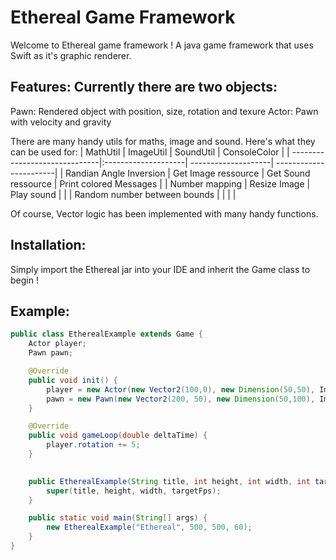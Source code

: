 # Ethereal Game Framework
Welcome to Ethereal game framework ! A java game framework that uses Swift as it's graphic renderer.

## Features: Currently there are two objects:
Pawn: Rendered object with position, size, rotation and texure
Actor: Pawn with velocity and gravity

There are many handy utils for maths, image and sound. Here's what they can be used for:
| MathUtil                      | ImageUtil           | SoundUtil           |  ConsoleColor           |
| ------------------------------|:--------------------| --------------------|  -----------------------|
| Randian Angle Inversion       | Get Image ressource | Get Sound ressource |  Print colored Messages |
| Number mapping                | Resize Image        | Play sound          |                         |
| Random number between bounds  |                     |                     |                         |

Of course, Vector logic has been implemented with many handy functions.

## Installation:

Simply import the Ethereal jar into your IDE and inherit the Game class to begin !

## Example:

```java
public class EtherealExample extends Game {
    Actor player;
    Pawn pawn;

    @Override
    public void init() {
        player = new Actor(new Vector2(100,0), new Dimension(50,50), ImageUtil.getImageRessource("Placeholder.png", this.getClass()), "player", 2, true);
        pawn = new Pawn(new Vector2(200, 50), new Dimension(50,100), ImageUtil.getImageRessource("Placeholder.png", this.getClass()), "pawn", 1);
    }

    @Override
    public void gameLoop(double deltaTime) {
        player.rotation += 5;
    }
    

    public EtherealExample(String title, int height, int width, int targetFps) {
        super(title, height, width, targetFps);
    }

    public static void main(String[] args) {
        new EtherealExample("Ethereal", 500, 500, 60);
    }
}
```
